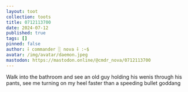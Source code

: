 ```yaml
---
layout: toot
collection: toots
title: 0712113700
date: 2024-07-12
published: true
tags: []
pinned: false
author: ⸸ commander ░ nova ⸸ :~$
avatar: /img/avatar/daemon.jpeg
mastodon: https://mastodon.online/@cmdr_nova/0712113700
---
```


Walk into the bathroom and see an old guy holding his wenis through his pants, see me turning on my heel faster than a speeding bullet goddang
